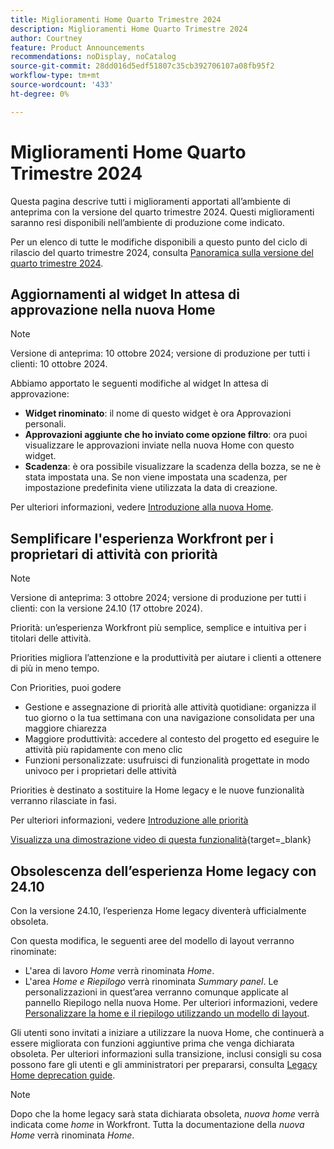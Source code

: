 ```yaml
---
title: Miglioramenti Home Quarto Trimestre 2024
description: Miglioramenti Home Quarto Trimestre 2024
author: Courtney
feature: Product Announcements
recommendations: noDisplay, noCatalog
source-git-commit: 28dd016d5edf51807c35cb392706107a08fb95f2
workflow-type: tm+mt
source-wordcount: '433'
ht-degree: 0%

---
```


# Miglioramenti Home Quarto Trimestre 2024

Questa pagina descrive tutti i miglioramenti apportati all’ambiente di anteprima con la versione del quarto trimestre 2024. Questi miglioramenti saranno resi disponibili nell’ambiente di produzione come indicato.

Per un elenco di tutte le modifiche disponibili a questo punto del ciclo di rilascio del quarto trimestre 2024, consulta [Panoramica sulla versione del quarto trimestre 2024](/help/quicksilver/product-announcements/product-releases/24-q4-release-activity/24-q4-release-overview.md).

## Aggiornamenti al widget In attesa di approvazione nella nuova Home

>[!NOTE]
>
>Versione di anteprima: 10 ottobre 2024; versione di produzione per tutti i clienti: 10 ottobre 2024.

Abbiamo apportato le seguenti modifiche al widget In attesa di approvazione:

* **Widget rinominato**: il nome di questo widget è ora Approvazioni personali.
* **Approvazioni aggiunte che ho inviato come opzione filtro**: ora puoi visualizzare le approvazioni inviate nella nuova Home con questo widget.
* **Scadenza**: è ora possibile visualizzare la scadenza della bozza, se ne è stata impostata una. Se non viene impostata una scadenza, per impostazione predefinita viene utilizzata la data di creazione.

Per ulteriori informazioni, vedere [Introduzione alla nuova Home](/help/quicksilver/workfront-basics/using-home/new-home/get-started-with-new-home.md).

## Semplificare l&#39;esperienza Workfront per i proprietari di attività con priorità

>[!NOTE]
>
>Versione di anteprima: 3 ottobre 2024; versione di produzione per tutti i clienti: con la versione 24.10 (17 ottobre 2024).

Priorità: un’esperienza Workfront più semplice, semplice e intuitiva per i titolari delle attività.

Priorities migliora l’attenzione e la produttività per aiutare i clienti a ottenere di più in meno tempo.

Con Priorities, puoi godere

* Gestione e assegnazione di priorità alle attività quotidiane: organizza il tuo giorno o la tua settimana con una navigazione consolidata per una maggiore chiarezza
* Maggiore produttività: accedere al contesto del progetto ed eseguire le attività più rapidamente con meno clic
* Funzioni personalizzate: usufruisci di funzionalità progettate in modo univoco per i proprietari delle attività

Priorities è destinato a sostituire la Home legacy e le nuove funzionalità verranno rilasciate in fasi.

Per ulteriori informazioni, vedere [Introduzione alle priorità](/help/quicksilver/workfront-basics/priorities/get-started-with-priorities.md)

[Visualizza una dimostrazione video di questa funzionalità](https://video.tv.adobe.com/v/3434848/){target=_blank}

## Obsolescenza dell’esperienza Home legacy con 24.10

Con la versione 24.10, l’esperienza Home legacy diventerà ufficialmente obsoleta.

Con questa modifica, le seguenti aree del modello di layout verranno rinominate:

* L&#39;area di lavoro _Home_ verrà rinominata _Home_.
* L&#39;area _Home e Riepilogo_ verrà rinominata _Summary panel_. Le personalizzazioni in quest’area verranno comunque applicate al pannello Riepilogo nella nuova Home. Per ulteriori informazioni, vedere [Personalizzare la home e il riepilogo utilizzando un modello di layout](/help/quicksilver/administration-and-setup/customize-workfront/use-layout-templates/customize-home-summary-layout-template.md).

Gli utenti sono invitati a iniziare a utilizzare la nuova Home, che continuerà a essere migliorata con funzioni aggiuntive prima che venga dichiarata obsoleta. Per ulteriori informazioni sulla transizione, inclusi consigli su cosa possono fare gli utenti e gli amministratori per prepararsi, consulta [Legacy Home deprecation guide](/help/quicksilver/product-announcements/announcements/legacy-home-deprecation.md).

>[!NOTE]
>
>Dopo che la home legacy sarà stata dichiarata obsoleta, _nuova home_ verrà indicata come _home_ in Workfront. Tutta la documentazione della _nuova Home_ verrà rinominata _Home_.
